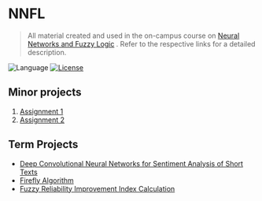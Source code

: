 # NNFL
> All material created and used in the on-campus course on [Neural Networks and Fuzzy Logic](https://sacbitspilani.files.wordpress.com/2018/07/bits-f312-neural-networkds-and-fuzzy-logic1.pdf) . Refer to the respective links for a detailed description.

![Language](https://img.shields.io/badge/language-Python-blue.svg)
[![License](https://img.shields.io/github/license/day8/re-frame.svg)](license.md)
## Minor projects
1. [Assignment 1](https://github.com/ighosh98/NNFL/tree/master/NNFL%20workshop%201)
2. [Assignment 2](https://github.com/ighosh98/NNFL/tree/master/NNFL_Assignment_2)
## Term Projects
- [Deep Convolutional Neural Networks for Sentiment Analysis of Short Texts](https://github.com/ighosh98/NNFL/tree/master/project)
- [Firefly Algorithm](https://github.com/ighosh98/NNFL/tree/master/project)
- [Fuzzy Reliability Improvement Index Calculation](https://github.com/ighosh98/NNFL/tree/master/fuzzy_reliability)
